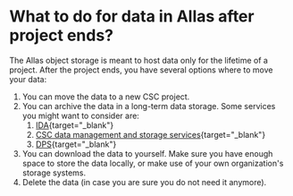 # What to do for data in Allas after project ends?

The Allas object storage is meant to host data only for the lifetime of a
project. After the project ends, you have several options where to move your
data:

1. You can move the data to a new CSC project.
2. You can archive the data in a long-term data storage. Some services you
   might want to consider are:
    1. [IDA](https://www.fairdata.fi/en/ida/){target="_blank"}
    2. [CSC data management and storage services](https://research.csc.fi/data-management){target="_blank"}
    3. [DPS](https://www.fairdata.fi/en/dps-for-research-data/){target="_blank"}
3. You can download the data to yourself. Make sure you have enough space to
   store the data locally, or make use of your own organization's storage
   systems.
4. Delete the data (in case you are sure you do not need it anymore).
